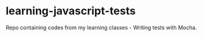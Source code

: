 # learning-javascript-tests
Repo containing codes from my learning classes - Writing tests with Mocha.
